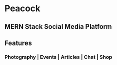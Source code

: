 # Peacock

## MERN Stack Social Media Platform

## Features

### Photography | Events | Articles | Chat | Shop
